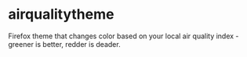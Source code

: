 # airqualitytheme
Firefox theme that changes color based on your local air quality index - greener is better, redder is deader.
